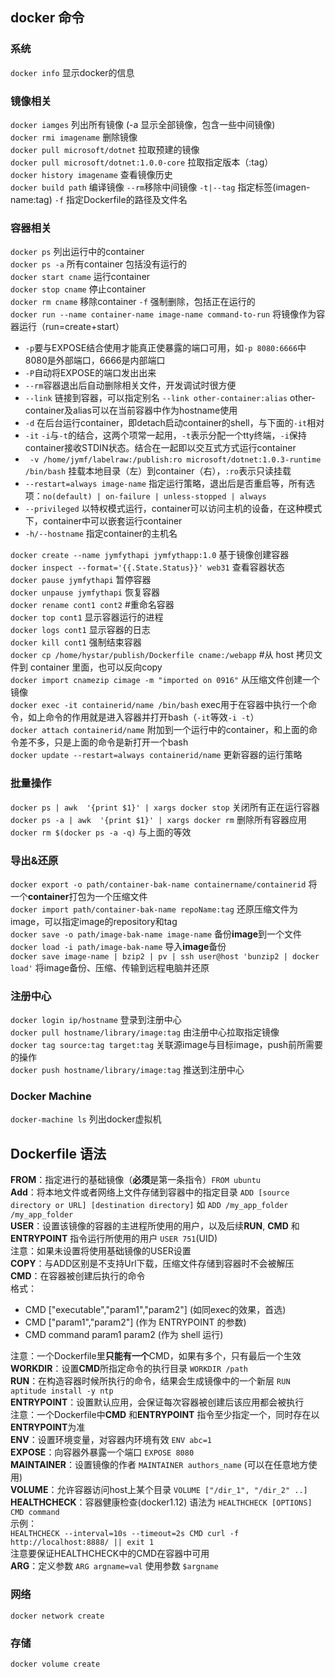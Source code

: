 ## docker 命令 ##  

### 系统 ###  

`docker info` 显示docker的信息  

### 镜像相关 ###  

`docker iamges` 列出所有镜像 (-a 显示全部镜像，包含一些中间镜像)  
`docker rmi imagename` 删除镜像  
`docker pull microsoft/dotnet` 拉取预建的镜像  
`docker pull microsoft/dotnet:1.0.0-core` 拉取指定版本（:tag）  
`docker history imagename` 查看镜像历史    
`docker build path` 编译镜像 `--rm`移除中间镜像 `-t|--tag` 指定标签(imagen-name:tag) `-f` 指定Dockerfile的路径及文件名  

### 容器相关 ###  

`docker ps` 列出运行中的container  
`docker ps -a` 所有container 包括没有运行的  
`docker start cname` 运行container  
`docker stop cname` 停止container  
`docker rm cname` 移除container `-f` 强制删除，包括正在运行的  
`docker run --name container-name image-name command-to-run` 将镜像作为容器运行（run=create+start）  
 - `-p`要与EXPOSE结合使用才能真正使暴露的端口可用，如`-p 8080:6666`中8080是外部端口，6666是内部端口  
 - `-P`自动将EXPOSE的端口发出出来  
 - `--rm`容器退出后自动删除相关文件，开发调试时很方便  
 - `--link` 链接到容器，可以指定别名 `--link other-container:alias` other-container及alias可以在当前容器中作为hostname使用  
 - `-d` 在后台运行container，即detach启动container的shell，与下面的`-it`相对  
 - `-it` `-i`与`-t`的结合，这两个项常一起用，`-t`表示分配一个tty终端，`-i`保持container接收STDIN状态。结合在一起即以交互式方式运行container  
 - ` -v /home/jymf/labelraw:/publish:ro microsoft/dotnet:1.0.3-runtime /bin/bash` 挂载本地目录（左）到container（右），`:ro`表示只读挂载  
 - `--restart=always image-name` 指定运行策略，退出后是否重启等，所有选项：`no(default) | on-failure | unless-stopped | always`  
 - `--privileged` 以特权模式运行，container可以访问主机的设备，在这种模式下，container中可以嵌套运行container  
 - `-h/--hostname` 指定container的主机名  

`docker create --name jymfythapi jymfythapp:1.0` 基于镜像创建容器  
`docker inspect --format='{{.State.Status}}' web31` 查看容器状态  
`docker pause jymfythapi` 暂停容器  
`docker unpause jymfythapi` 恢复容器  
`docker rename cont1 cont2` #重命名容器  
`docker top cont1` 显示容器运行的进程  
`docker logs cont1` 显示容器的日志  
`docker kill cont1` 强制结束容器  
`docker cp /home/hystar/publish/Dockerfile cname:/webapp` #从 host 拷贝文件到 container 里面，也可以反向copy  
`docker import cnamezip cimage -m "imported on 0916"` 从压缩文件创建一个镜像  
`docker exec -it containerid/name /bin/bash`   exec用于在容器中执行一个命令，如上命令的作用就是进入容器并打开bash（`-it`等效`-i -t`）  
`docker attach containerid/name` 附加到一个运行中的container，和上面的命令差不多，只是上面的命令是新打开一个bash  
`docker update --restart=always containerid/name` 更新容器的运行策略  

### 批量操作 ###  

`docker ps | awk  '{print $1}' | xargs docker stop` 关闭所有正在运行容器  
`docker ps -a | awk  '{print $1}' | xargs docker rm` 删除所有容器应用  
`docker rm $(docker ps -a -q)` 与上面的等效  

### 导出&还原 ###  

`docker export -o path/container-bak-name containername/containerid` 将一个**container**打包为一个压缩文件  
`docker import path/container-bak-name repoName:tag` 还原压缩文件为image，可以指定image的repository和tag  
`docker save -o path/image-bak-name image-name` 备份**image**到一个文件  
`docker load -i path/image-bak-name` 导入**image**备份  
`docker save image-name | bzip2 | pv | ssh user@host 'bunzip2 | docker load'` 将image备份、压缩、传输到远程电脑并还原  

### 注册中心 ###  

`docker login ip/hostname` 登录到注册中心  
`docker pull hostname/library/image:tag` 由注册中心拉取指定镜像  
`docker tag source:tag target:tag` 关联源image与目标image，push前所需要的操作  
`docker push hostname/library/image:tag` 推送到注册中心  

### Docker Machine ###  

`docker-machine ls` 列出docker虚拟机  

## Dockerfile 语法 ##  

**FROM**：指定进行的基础镜像（**必须**是第一条指令）`FROM ubuntu`  
**Add**：将本地文件或者网络上文件存储到容器中的指定目录  `ADD [source directory or URL] [destination directory]` 如 `ADD /my_app_folder /my_app_folder`  
**USER**：设置该镜像的容器的主进程所使用的用户，以及后续**RUN**, **CMD** 和 **ENTRYPOINT** 指令运行所使用的用户 `USER 751`(UID)  
注意：如果未设置将使用基础镜像的USER设置  
**COPY**：与ADD区别是不支持Url下载，压缩文件存储到容器时不会被解压  
**CMD**：在容器被创建后执行的命令  
格式：  

 - CMD ["executable","param1","param2"] (如同exec的效果，首选)  
 - CMD ["param1","param2"] (作为 ENTRYPOINT 的参数)  
 - CMD command param1 param2 (作为 shell 运行)  

注意：一个Dockerfile里**只能有一个**CMD，如果有多个，只有最后一个生效  
**WORKDIR**：设置**CMD**所指定命令的执行目录 `WORKDIR /path`  
**RUN**：在构造容器时候所执行的命令，结果会生成镜像中的一个新层 `RUN aptitude install -y ntp`  
**ENTRYPOINT**：设置默认应用，会保证每次容器被创建后该应用都会被执行  
注意：一个Dockerfile中**CMD** 和**ENTRYPOINT** 指令至少指定一个，同时存在以**ENTRYPOINT**为准  
**ENV**：设置环境变量，对容器内环境有效 `ENV abc=1`  
**EXPOSE**：向容器外暴露一个端口 `EXPOSE 8080`  
**MAINTAINER**：设置镜像的作者 `MAINTAINER authors_name` (可以在任意地方使用)  
**VOLUME**：允许容器访问host上某个目录 `VOLUME ["/dir_1", "/dir_2" ..]`  
**HEALTHCHECK**：容器健康检查(docker1.12) 语法为 `HEALTHCHECK [OPTIONS] CMD command`  
示例：  
`HEALTHCHECK --interval=10s --timeout=2s CMD curl -f http://localhost:8888/ || exit 1`  
注意要保证HEALTHCHECK中的CMD在容器中可用  
**ARG**：定义参数 `ARG argname=val` 使用参数 `$argname`  

### 网络 ###  

`docker network create`  

### 存储 ###  

`docker volume create`  
